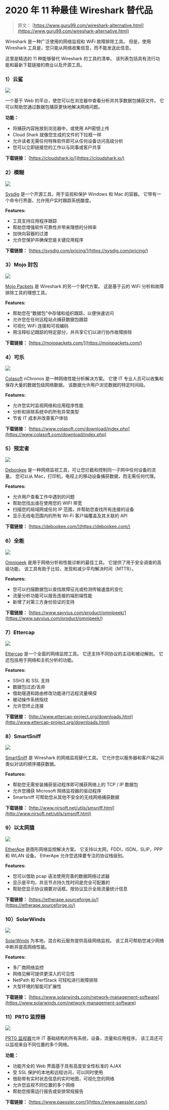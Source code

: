 # 2020 年 11 种最佳 Wireshark 替代品

> 原文： [https://www.guru99.com/wireshark-alternative.html](https://www.guru99.com/wireshark-alternative.html)

Wireshark 是一种广泛使用的网络监视和 WiFi 故障排除工具。 但是，使用 Wireshark 工具是，您只能从网络收集信息，而不能发送此信息。

这里是精选的 11 种能够替代 Wireshark 的工具的清单。 该列表包括具有流行功能和最新下载链接的商业以及开源工具。

### 1）云鲨

[![](img/2cc98bba1d1725ab0b927b14d503fe1c.png) ](/images/1/120718_0533_11BestWires1.png) 

一个基于 Web 的平台，使您可以在浏览器中查看分析并共享数据包捕获文件。 它可以帮助您通过数据包捕获更快地解决网络问题。

**功能：**

*   将捕获内容拖放到浏览器中，或使用 API​​密钥上传
*   Cloud Shark 就像您生成的文件的下拉框一样
*   允许读者无需任何特殊软件即可从任何设备访问高级分析
*   您可以立即链接您的工作以与同事或客户共享

**下载链接：** [https://cloudshark.io/](https://cloudshark.io/)

### 2）模糊

[![](img/1a7dc87cc342ad29a941afb0ea5184ed.png) ](/images/1/120718_0533_11BestWires2.jpg) 

[Sysdig](https://sysdig.com/pricing/) 是一个开源工具，用于监视和保护 Windows 和 Mac 的容器。 它带有一个命令行界面，允许用户实时跟踪系统酸度。

**Features:**

*   工具支持应用程序跟踪
*   帮助您增强软件可靠性并带来理想的分辨率
*   加快向容器的过渡
*   允许您保护并确保您是关键应用程序

**下载链接：** [https://sysdig.com/pricing/](https://sysdig.com/pricing/)

### 3）Mojo 封包

[![](img/66e5bab32895b7e119388c3d85cbeed3.png) ](/images/1/120718_0533_11BestWires3.jpg) 

[Mojo Packets](https://mojopackets.com/) 是 Wireshark 的另一个替代方案。 这是基于云的 WiFi 分析和故障排除工具的理想工具。

**Features:**

*   帮助您在“数据包”中存储和组织跟踪，以便快速访问
*   允许您在任何远程站点捕获数据包跟踪
*   可视化 WiFi 连接和可视编码
*   用注释标记跟踪的特定部分，并共享它们以进行协作故障排除

**下载链接：** [https://mojopackets.com/](https://mojopackets.com/)

### 4）可乐

[![](img/c8dc10bdc17ab8550b8438df5282c5ea.png) ](/images/1/120718_0533_11BestWires4.png) 

[Colaso​​ft](https://www.colasoft.com/download/index.php) nChronos 是一种网络性能分析解决方案。 它使 IT 专业人员可以收集和保存大量的数据包级网络数据。 该数据允许用户浏览数据的特定时间段。

**Features:**

*   允许您实时监视网络和应用程序性能
*   分析和排除系统中的所有异常类型
*   节省 IT 成本并改善客户体验

**下载链接：** [https://www.colaso​​ft.com/download/index.php](https://www.colasoft.com/download/index.php)

### 5）预定者

[![](img/0db3a81d61c25052df1e8619a45bdf15.png) ](/images/1/120718_0533_11BestWires5.jpg) 

[Debookee](https://debookee.com/) 是一种网络监视工具，可让您拦截和控制同一子网中任何设备的流量。 您可以从 Mac，打印机，电视上的移动设备捕获数据，而无需任何代理。

**Features:**

*   允许用户查看工作中遇到的问题
*   帮助您找出谁在使用您的 WIFI 带宽
*   扫描您的局域网或任何 IP 范围，并帮助您查找所有连接的设备
*   显示无线电范围内的所有 Wi-Fi 客户端覆盖及其关联的 API

**下载链接：** [https://debookee.com/](https://debookee.com/)

### 6）全能

[![](img/a834220913c7b6366d2fe8b2e199db1b.png) ](/images/1/120718_0533_11BestWires6.png) 

[Omnipeek](https://www.savvius.com/product/omnipeek/) 是用于网络分析和性能诊断的最佳工具。 它提供了用于安全调查的高级功能。 该工具有助于比较，发现和减少平均解决时间（MTTR）。

**Features:**

*   您可以扫描数据包以查找故障征兆或检测传输速度的变化
*   流量分析功能可以报告连接的端到端性能
*   新增了对第三方身份验证的支持

**下载链接：** [https://www.savvius.com/product/omnipeek/](https://www.savvius.com/product/omnipeek/)

### 7）Ettercap

[![](img/d8c3b4c6a7066215ccaead080d8591ad.png) ](/images/1/120718_0533_11BestWires7.png) 

[Ettercap](http://www.ettercap-project.org/downloads.html) 是一个全面的网络监控工具。 它还支持不同协议的主动和被动解剖。 它还包括用于网络和主机分析的功能。

**Features:**

*   SSH3 和 SSL 支持
*   数据包过滤/丢弃
*   借助隧道和路由修改功能进行远程流量嗅探
*   被动操作系统指纹
*   允许您终止连接

**下载链接：** [http://www.ettercap-project.org/downloads.html](http://www.ettercap-project.org/downloads.html)

### 8）SmartSniff

[![](img/6c7528cb8844229cc76066f6c6ce250a.png) ](/images/1/120718_0533_11BestWires8.jpg) 

[SmartSniff](http://www.nirsoft.net/utils/smsniff.html) 是 Wireshark 的网络监视替代工具。 它允许您以服务器和客户端之间类似对话的顺序捕获数据。

**Features:**

*   帮助您无需安装捕获驱动程序即可捕获网络上的 TCP / IP 数据包
*   允许您捕获 Microsoft 网络监视器的驱动程序
*   Smartsniff 可帮助您从其他不安全的无线网络捕获数据

**下载链接：** [http://www.nirsoft.net/utils/smsniff.html](http://www.nirsoft.net/utils/smsniff.html)

### 9）以太网猿

[![](img/ce79cff32d718f4c220710ff099ba17d.png) ](/images/1/120718_0533_11BestWires9.png) 

[EtherApe](https://etherape.sourceforge.io/) 是图形网络监控解决方案。 它支持以太网，FDDI，ISDN，SLIP，PPP 和 WLAN 设备。 EtherApe 允许您选择要专注的协议栈级别。

**Features:**

*   您可以借助 pcap 语法使用完善的数据网络过滤器
*   显示是平均，并且节点持久性时间是完全可配置的
*   帮助您显示协议摘要对话框，按协议显示全局流量统计信息

**下载链接：** [https://etherape.sourceforge.io/](https://etherape.sourceforge.io/)

### 10）SolarWinds

[![](img/9d4a05f4addc7e8d76a43f71a17a28bc.png) ](/images/1/120718_0533_11BestWires10.png) 

[SolarWinds](https://www.solarwinds.com/network-management-software) 为本地，混合和云服务提供高级网络监视。 该工具可帮助您减少网络中断并提高网络性能。

**Features:**

*   多厂商网络监控
*   网络见解可提供更深入的可见性
*   NetPath 和 PerfStack 可轻松进行故障排除
*   大型环境的智能可扩展性

**下载链接：** [https://www.solarwinds.com/network-management-software](https://www.solarwinds.com/network-management-software)

### 11）PRTG 监控器

![](img/07d2933126b601d5edea486af5bd1920.png)

[PRTG 监视器](https://www.paessler.com/)允许 IT 基础结构的所有系统，设备，流量和应用程序。 该工具还可以监视来自不同位置的多个网络。

**功能：**

*   功能齐全的 Web 界面基于具有高度安全性标准的 AJAX
*   受 SSL 保护的本地和远程访问，可以同时使用
*   借助带有实时状态信息的实时地图，可视化您的网络
*   允许您监视不同位置的多个网络
*   帮助您按需运行报告或安排常规报告

**下载链接：** [https://www.paessler.com/](https://www.paessler.com/)